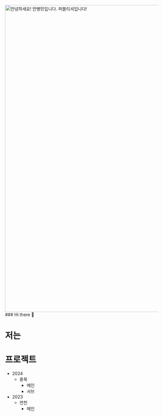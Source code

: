 <img width="1012" alt="안녕하세요! 안병민입니다. 퍼블리셔입니다!" src="https://github.com/byeongmin-publishing/byeongmin-publishing/assets/114711496/8c17fd64-7f84-497d-945f-865423bbc061">
### Hi there 👋

  # 저는  

  # 프로젝트  
  * 2024
    - 충북
      + 메인
      + 서브
  * 2023
    - 연천
      + 메인
<!--
**byeongmin-publishing/byeongmin-publishing** is a ✨ _special_ ✨ repository because its `README.md` (this file) appears on your GitHub profile.

Here are some ideas to get you started: 

- 🔭 I’m currently working on ...
- 🌱 I’m currently learning ...
- 👯 I’m looking to collaborate on ...
- 🤔 I’m looking for help with ...
- 💬 Ask me about ...
- 😄 Pronouns: ...
- ⚡ Fun fact: ...
-->
